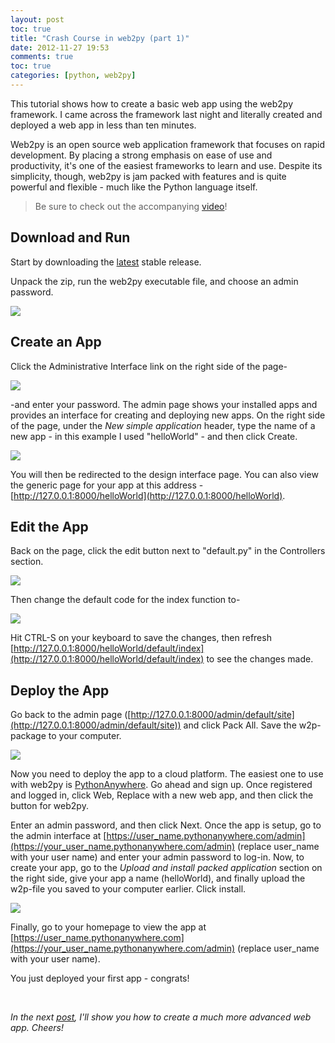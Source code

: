 ```yaml
---
layout: post
toc: true
title: "Crash Course in web2py (part 1)"
date: 2012-11-27 19:53
comments: true
toc: true
categories: [python, web2py]
---
```


This tutorial shows how to create a basic web app using the web2py framework. I came across the framework last night and literally created and deployed a web app in less than ten minutes.

Web2py is an open source web application framework that focuses on rapid development. By placing a strong emphasis on ease of use and productivity, it's one of the easiest frameworks to learn and use. Despite its simplicity, though, web2py is jam packed with features and is quite powerful and flexible - much like the Python language itself.

> Be sure to check out the accompanying [video](http://www.youtube.com/watch?v=BXzqmHx6edY)!

## Download and Run

Start by downloading the [latest](http://www.web2py.com/examples/default/download) stable release.


Unpack the zip, run the web2py executable file, and choose an admin password.

![](http://www.backwardsteps.com/uploads/2012-11-25_1642.png)

## Create an App

Click the Administrative Interface link on the right side of the page-

![](http://www.backwardsteps.com/uploads/2012-11-25_1659.png)

-and enter your password. The admin page shows your installed apps and provides an interface for creating and deploying new apps. On the right side of the page, under the *New simple application* header, type the name of a new app - in this example I used "helloWorld" - and then click Create.

![](http://www.backwardsteps.com/uploads/2012-11-25_1704.png)

You will then be redirected to the design interface page. You can also view the generic page for your app at this address - [http://127.0.0.1:8000/helloWorld](http://127.0.0.1:8000/helloWorld).

## Edit the App

Back on the  page, click the edit button next to "default.py" in the Controllers section.

![](http://www.backwardsteps.com/uploads/2012-11-25_2035.png)

Then change the default code for the index function to-

![](http://www.backwardsteps.com/uploads/2012-11-25_2046.png)

Hit CTRL-S on your keyboard to save the changes, then refresh [http://127.0.0.1:8000/helloWorld/default/index](http://127.0.0.1:8000/helloWorld/default/index) to see the changes made.

## Deploy the App

Go back to the admin page ([http://127.0.0.1:8000/admin/default/site](http://127.0.0.1:8000/admin/default/site)) and click Pack All. Save the  w2p-package to your computer.

![](http://www.backwardsteps.com/uploads/2012-11-25_2317.png)

Now you need to deploy the app to a cloud platform. The easiest one to use with web2py is [PythonAnywhere](https://www.pythonanywhere.com/). Go ahead and sign up. Once registered and logged in, click Web, Replace  with a new web app, and then click the button for web2py.

Enter an admin password, and then click Next. Once the app is setup, go to the admin interface at [https://user_name.pythonanywhere.com/admin](https://your_user_name.pythonanywhere.com/admin) (replace user_name with your user name) and enter your admin password to log-in. Now, to create your app, go to the *Upload and install packed application* section on the right side, give your app a name (helloWorld), and finally upload the w2p-file you saved to your computer earlier. Click install.

![](http://www.backwardsteps.com/uploads/2012-11-26_00141.png)

Finally, go to your homepage to view the app at [https://user_name.pythonanywhere.com](https://your_user_name.pythonanywhere.com/admin) (replace user_name with your user name).

You just deployed your first app - congrats!

<br>

*In the next [post](http://mherman.org/blog/2012/12/01/crash-course-in-web2py-part-2-web-forms/), I'll show you how to create a much more advanced web app. Cheers!*

